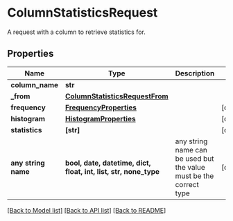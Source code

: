 # ColumnStatisticsRequest

A request with a column to retrieve statistics for.

## Properties
Name | Type | Description | Notes
------------ | ------------- | ------------- | -------------
**column_name** | **str** |  | 
**_from** | [**ColumnStatisticsRequestFrom**](ColumnStatisticsRequestFrom.md) |  | 
**frequency** | [**FrequencyProperties**](FrequencyProperties.md) |  | [optional] 
**histogram** | [**HistogramProperties**](HistogramProperties.md) |  | [optional] 
**statistics** | **[str]** |  | [optional] 
**any string name** | **bool, date, datetime, dict, float, int, list, str, none_type** | any string name can be used but the value must be the correct type | [optional]

[[Back to Model list]](../README.md#documentation-for-models) [[Back to API list]](../README.md#documentation-for-api-endpoints) [[Back to README]](../README.md)


